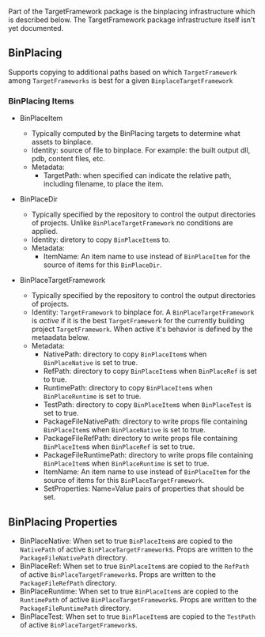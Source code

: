 Part of the TargetFramework package is the binplacing infrastructure which is described below. The TargetFramework package infrastructure itself isn't yet documented.

## BinPlacing

Supports copying to additional paths based on which `TargetFramework` among `TargetFrameworks` is best for a given `BinplaceTargetFramework`

### BinPlacing Items

- BinPlaceItem
    - Typically computed by the BinPlacing targets to determine what assets to binplace.
    - Identity: source of file to binplace.  For example: the built output dll, pdb, content files, etc.
    - Metadata:
        - TargetPath: when specified can indicate the relative path, including filename, to place the item.

- BinPlaceDir
    - Typically specified by the repository to control the output directories of projects.  Unlike `BinPlaceTargetFramework` no conditions are applied.
    - Identity: diretory to copy `BinPlaceItem`s to.
    - Metadata:
        - ItemName: An item name to use instead of `BinPlaceItem` for the source of items for this `BinPlaceDir`.

- BinPlaceTargetFramework
    - Typically specified by the repository to control the output directories of projects.
    - Identity: `TargetFramework` to binplace for. A `BinPlaceTargetFramework` is *active* if it is the best `TargetFramework` for the currently building project `TargetFramework`. When active it's behavior is defined by the metaadata below.
    - Metadata:
        - NativePath: directory to copy `BinPlaceItem`s when `BinPlaceNative` is set to true.
        - RefPath: directory to copy `BinPlaceItem`s when `BinPlaceRef` is set to true.
        - RuntimePath: directory to copy `BinPlaceItem`s when `BinPlaceRuntime` is set to true.
        - TestPath: directory to copy `BinPlaceItem`s when `BinPlaceTest` is set to true.
        - PackageFileNativePath: directory to write props file containing `BinPlaceItem`s when `BinPlaceNative` is set to true.
        - PackageFileRefPath: directory to write props file containing `BinPlaceItem`s when `BinPlaceRef` is set to true.
        - PackageFileRuntimePath: directory to write props file containing `BinPlaceItem`s when `BinPlaceRuntime` is set to true.
        - ItemName: An item name to use instead of `BinPlaceItem` for the source of items for this `BinPlaceTargetFramework`.
        - SetProperties: Name=Value pairs of properties that should be set.

## BinPlacing Properties
- BinPlaceNative: When set to true `BinPlaceItem`s are copied to the `NativePath` of active `BinPlaceTargetFramework`s. Props are written to the `PackageFileNativePath` directory.
- BinPlaceRef: When set to true `BinPlaceItem`s are copied to the `RefPath` of active `BinPlaceTargetFramework`s.  Props are written to the `PackageFileRefPath` directory.
- BinPlaceRuntime: When set to true `BinPlaceItem`s are copied to the `RuntimePath` of active `BinPlaceTargetFramework`s.  Props are written to the `PackageFileRuntimePath` directory.
- BinPlaceTest:  When set to true `BinPlaceItem`s are copied to the `TestPath` of active `BinPlaceTargetFramework`s.
